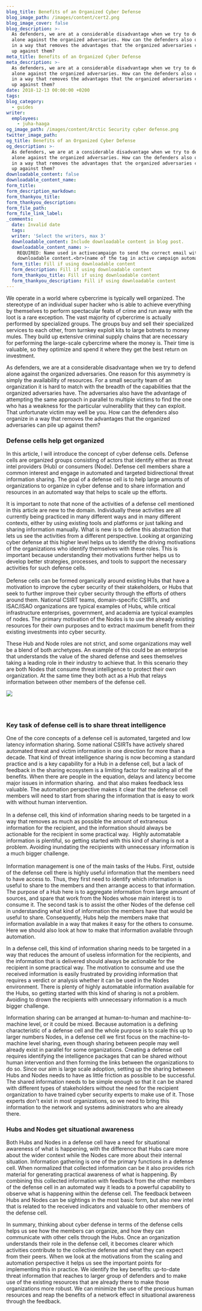 ```yaml
---
blog_title: Benefits of an Organized Cyber Defense
blog_image_path: /images/content/cert2.png
blog_image_cover: false
blog_description: >-
  As defenders, we are at a considerable disadvantage when we try to defend
  alone against the organized adversaries. How can the defenders also organize
  in a way that removes the advantages that the organized adversaries can pile
  up against them?
meta_title: Benefits of an Organized Cyber Defense
meta_description: >-
  As defenders, we are at a considerable disadvantage when we try to defend
  alone against the organized adversaries. How can the defenders also organize
  in a way that removes the advantages that the organized adversaries can pile
  up against them?
date: 2018-12-13 00:00:00 +0200
tags:
blog_category:
  - guides
writer:
  employees:
    - juha-haaga
og_image_path: /images/content/Arctic Security cyber defense.png
twitter_image_path:
og_title: Benefits of an Organized Cyber Defense
og_description: >-
  As defenders, we are at a considerable disadvantage when we try to defend
  alone against the organized adversaries. How can the defenders also organize
  in a way that removes the advantages that the organized adversaries can pile
  up against them?
downloadable_content: false
downloadable_content_name:
form_title:
form_description_markdown:
form_thankyou_title:
form_thankyou_description:
form_file_path:
form_file_link_label:
_comments:
  date: Invalid date
  tags:
  writer: 'Select the writers, max 3'
  downloadable_content: Include downloadable content in blog post.
  downloadable_content_name: >-
    REQUIRED: Name used in activecampaign to send the correct email with
    downloadable content.<br>(name of the tag in active campaign automation)
  form_title: Fill if using downloadable content
  form_description: Fill if using downloadable content
  form_thankyou_title: Fill if using downloadable content
  form_thankyou_description: Fill if using downloadable content
---
```


We operate in a world where cybercrime is typically well organized. The stereotype of an individual super hacker who is able to achieve everything by themselves to perform spectacular feats of crime and run away with the loot is a rare exception. The vast majority of cybercrime is actually performed by specialized groups. The groups buy and sell their specialized services to each other, from turnkey exploit kits to large botnets to money mules. They build up extensive criminal supply chains that are necessary for performing the large-scale cybercrime where the money is. Their time is valuable, so they optimize and spend it where they get the best return on investment.

As defenders, we are at a considerable disadvantage when we try to defend alone against the organized adversaries. One reason for this asymmetry is simply the availability of resources. For a small security team of an organization it is hard to match with the breadth of the capabilities that the organized adversaries have. The adversaries also have the advantage of attempting the same approach in parallel to multiple victims to find the one who has a weakness for the particular vulnerability that they can exploit. That unfortunate victim may well be you. How can the defenders also organize in a way that removes the advantages that the organized adversaries can pile up against them?

### Defense cells help get organized

In this article, I will introduce the concept of cyber defense cells. Defense cells are organized groups consisting of actors that identify either as threat intel providers (Hub) or consumers (Node). Defense cell members share a common interest and engage in automated and targeted bidirectional threat information sharing. The goal of a defense cell is to help large amounts of organizations to organize in cyber defense and to share information and resources in an automated way that helps to scale up the efforts.

It is important to note that none of the activities of a defense cell mentioned in this article are new to the domain. Individually these activities are all currently being practiced in many different ways and in many different contexts, either by using existing tools and platforms or just talking and sharing information manually. What is new is to define this abstraction that lets us see the activities from a different perspective. Looking at organizing cyber defense at this higher level helps us to identify the driving motivations of the organizations who identify themselves with these roles. This is important because understanding their motivations further helps us to develop better strategies, processes, and tools to support the necessary activities for such defense cells.<br><br>Defense cells can be formed organically around existing Hubs that have a motivation to improve the cyber security of their stakeholders, or Hubs that seek to further improve their cyber security through the efforts of others around them. National CSIRT teams, domain-specific CSIRTs, and ISAC/ISAO organizations are typical examples of Hubs, while critical infrastructure enterprises, government, and academia are typical examples of nodes. The primary motivation of the Nodes is to use the already existing resources for their own purposes and to extract maximum benefit from their existing investments into cyber security.

These Hub and Node roles are not strict, and some organizations may well be a blend of both archetypes. An example of this could be an enterprise that understands the value of the shared defense and sees themselves taking a leading role in their industry to achieve that. In this scenario they are both Nodes that consume threat intelligence to protect their own organization. At the same time they both act as a Hub that relays information between other members of the defense cell.&nbsp;

![](/images/content/cert2.png)

### &nbsp;

### Key task of defense cell is to share threat intelligence

One of the core concepts of a defense cell is automated, targeted and low latency information sharing. Some national CSIRTs have actively shared automated threat and victim information in one direction for more than a decade. That kind of threat intelligence sharing is now becoming a standard practice and is a key capability for a Hub in a defense cell, but a lack of feedback in the sharing ecosystem is a limiting factor for realizing all of the benefits. When there are people in the equation, delays and latency become major issues in information sharing. &nbsp;and that also makes feedback less valuable. The automation perspective makes it clear that the defense cell members will need to start from sharing the information that is easy to work with without human intervention.<br><br>In a defense cell, this kind of information sharing needs to be targeted in a way that removes as much as possible the amount of extraneous information for the recipient, and the information should always be actionable for the recipient in some practical way.&nbsp; Highly automatable information is plentiful, so getting started with this kind of sharing is not a problem. Avoiding inundating the recipients with unnecessary information is a much bigger challenge.<br><br>Information management is one of the main tasks of the Hubs. First, outside of the defense cell there is highly useful information that the members need to have access to. Thus, they first need to identify which information is useful to share to the members and then arrange access to that information. The purpose of a Hub here is to aggregate information from large amount of sources, and spare that work from the Nodes whose main interest is to consume it. The second task is to assist the other Nodes of the defense cell in understanding what kind of information the members have that would be useful to share. Consequently, Hubs help the members make that information available in a way that makes it easy for the others to consume. Here we should also look at how to make that information available through automation.

In a defense cell, this kind of information sharing needs to be targeted in a way that reduces the amount of useless information for the recipients, and the information that is delivered should always be actionable for the recipient in some practical way. The motivation to consume and use the received information is easily frustrated by providing information that requires a verdict or analysis whether it can be used in the Nodes environment. There is plenty of highly automatable information available for the Hubs, so getting started with this kind of sharing is not a problem. Avoiding to drown the recipients with unnecessary information is a much bigger challenge.

Information sharing can be arranged at human-to-human and machine-to-machine level, or it could be mixed. Because automation is a defining characteristic of a defense cell and the whole purpose is to scale this up to larger numbers Nodes, in a defense cell we first focus on the machine-to-machine level sharing, even though sharing between people may well already exist in parallel for some organizations. Creating a defense cell requires identifying the intelligence packages that can be shared without human intervention and then forming the links between the organizations to do so. Since our aim is large scale adoption, setting up the sharing between Hubs and Nodes needs to have as little friction as possible to be successful. The shared information needs to be simple enough so that it can be shared with different types of stakeholders without the need for the recipient organization to have trained cyber security experts to make use of it. Those experts don't exist in most organizations, so we need to bring this information to the network and systems administrators who are already there.

### Hubs and Nodes get situational awareness

Both Hubs and Nodes in a defense cell have a need for situational awareness of what is happening, with the difference that Hubs care more about the wider context while the Nodes care more about their internal situation. Information gathering is one of the primary functions in a defense cell. When normalized that collected information can be it also provides rich material for generating practical awareness of what is happening. By combining this collected information with feedback from the other members of the defense cell in an automated way it leads to a powerful capability to observe what is happening within the defense cell. The feedback between Hubs and Nodes can be sightings in the most basic form, but also new intel that is related to the received indicators and valuable to other members of the defense cell.

In summary, thinking about cyber defense in terms of the defense cells helps us see how the members can organize, and how they can communicate with other cells through the Hubs. Once an organization understands their role in the defense cell, it becomes clearer which activities contribute to the collective defense and what they can expect from their peers. When we look at the motivations from the scaling and automation perspective it helps us see the important points for implementing this in practice. We identify the key benefits: up-to-date threat information that reaches to larger group of defenders and to make use of the existing resources that are already there to make those organizations more robust. We can minimize the use of the precious human resources and reap the benefits of a network effect in situational awareness through the feedback.